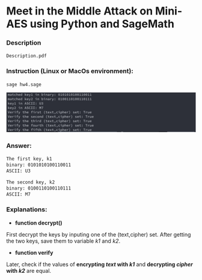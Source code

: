 # Meet in the Middle Attack on Mini-AES using Python and SageMath

### Description
```
Description.pdf
```

### Instruction (Linux or MacOs environment):
```
sage hw4.sage
```

![Result](result.png)


### Answer: 
```
The first key, k1
binary: 0101010100110011
ASCII: U3
```

```
The second key, k2
binary: 0100110100110111
ASCII: M7
```


### Explanations:

- **function decrypt()**

First decrypt the keys by inputing one of the (text,cipher) set. After getting the two keys, save them to variable *k1* and *k2*.

- **function verify**

Later, check if the values of **encrypting *text* with *k1*** and **decrypting *cipher* with *k2*** are equal.
